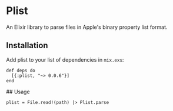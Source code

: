 # Plist

An Elixir library to parse files in Apple's binary property list format.

## Installation

Add plist to your list of dependencies in `mix.exs`:

    def deps do
      [{:plist, "~> 0.0.6"}]
    end

## Usage

    plist = File.read!(path) |> Plist.parse
